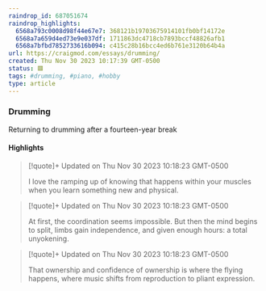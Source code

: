 ```yaml
---
raindrop_id: 687051674
raindrop_highlights:
  6568a793c0008d98f44e67e7: 368121b19703675914101fb0bf14172e
  6568a7a659d4ed73e9e037df: 1711863dc4718cb7893bccf48826afb1
  6568a7bfbd7852733616b094: c415c28b16bcc4ed6b761e3120b64b4a
url: https://craigmod.com/essays/drumming/
created: Thu Nov 30 2023 10:17:39 GMT-0500
status: 🟥
tags: #drumming, #piano, #hobby
type: article
---
```



### Drumming

Returning to drumming after a fourteen-year break

#### Highlights

> [!quote]+ Updated on Thu Nov 30 2023 10:18:23 GMT-0500
>
> I love the ramping up of knowing that happens within your muscles when you learn something new and physical.

> [!quote]+ Updated on Thu Nov 30 2023 10:18:23 GMT-0500
>
> At first, the coordination seems impossible. But then the mind begins to split, limbs gain independence, and given enough hours: a total unyokening.

> [!quote]+ Updated on Thu Nov 30 2023 10:18:23 GMT-0500
>
> That ownership and confidence of ownership is where the flying happens, where music shifts from reproduction to pliant expression.
